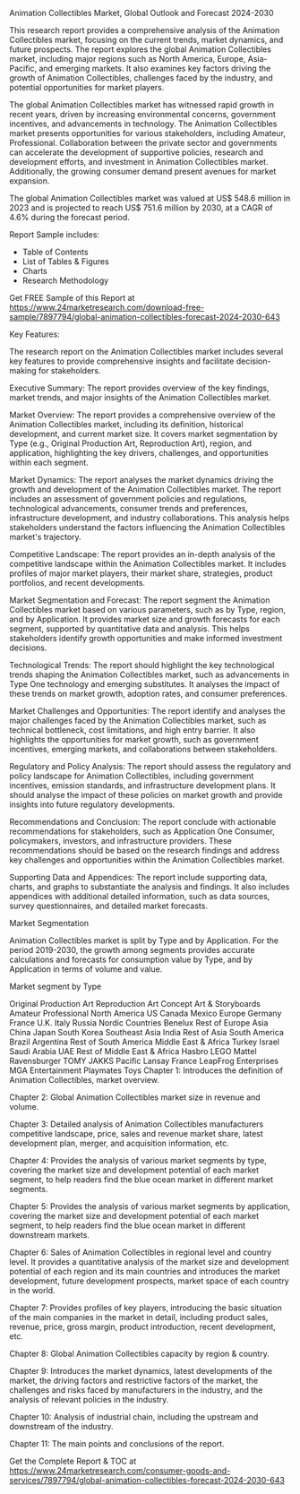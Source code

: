 Animation Collectibles Market, Global Outlook and Forecast 2024-2030

This research report provides a comprehensive analysis of the Animation Collectibles market, focusing on the current trends, market dynamics, and future prospects. The report explores the global Animation Collectibles market, including major regions such as North America, Europe, Asia-Pacific, and emerging markets. It also examines key factors driving the growth of Animation Collectibles, challenges faced by the industry, and potential opportunities for market players.

The global Animation Collectibles market has witnessed rapid growth in recent years, driven by increasing environmental concerns, government incentives, and advancements in technology. The Animation Collectibles market presents opportunities for various stakeholders, including Amateur, Professional. Collaboration between the private sector and governments can accelerate the development of supportive policies, research and development efforts, and investment in Animation Collectibles market. Additionally, the growing consumer demand present avenues for market expansion.

The global Animation Collectibles market was valued at US$ 548.6 million in 2023 and is projected to reach US$ 751.6 million by 2030, at a CAGR of 4.6% during the forecast period.

Report Sample includes:
- Table of Contents
- List of Tables & Figures
- Charts
- Research Methodology

Get FREE Sample of this Report at https://www.24marketresearch.com/download-free-sample/7897794/global-animation-collectibles-forecast-2024-2030-643

Key Features:

The research report on the Animation Collectibles market includes several key features to provide comprehensive insights and facilitate decision-making for stakeholders.

Executive Summary: The report provides overview of the key findings, market trends, and major insights of the Animation Collectibles market.

Market Overview: The report provides a comprehensive overview of the Animation Collectibles market, including its definition, historical development, and current market size. It covers market segmentation by Type (e.g., Original Production Art, Reproduction Art), region, and application, highlighting the key drivers, challenges, and opportunities within each segment.

Market Dynamics: The report analyses the market dynamics driving the growth and development of the Animation Collectibles market. The report includes an assessment of government policies and regulations, technological advancements, consumer trends and preferences, infrastructure development, and industry collaborations. This analysis helps stakeholders understand the factors influencing the Animation Collectibles market's trajectory.

Competitive Landscape: The report provides an in-depth analysis of the competitive landscape within the Animation Collectibles market. It includes profiles of major market players, their market share, strategies, product portfolios, and recent developments.

Market Segmentation and Forecast: The report segment the Animation Collectibles market based on various parameters, such as by Type, region, and by Application. It provides market size and growth forecasts for each segment, supported by quantitative data and analysis. This helps stakeholders identify growth opportunities and make informed investment decisions.

Technological Trends: The report should highlight the key technological trends shaping the Animation Collectibles market, such as advancements in Type One technology and emerging substitutes. It analyses the impact of these trends on market growth, adoption rates, and consumer preferences.

Market Challenges and Opportunities: The report identify and analyses the major challenges faced by the Animation Collectibles market, such as technical bottleneck, cost limitations, and high entry barrier. It also highlights the opportunities for market growth, such as government incentives, emerging markets, and collaborations between stakeholders.

Regulatory and Policy Analysis: The report should assess the regulatory and policy landscape for Animation Collectibles, including government incentives, emission standards, and infrastructure development plans. It should analyse the impact of these policies on market growth and provide insights into future regulatory developments.

Recommendations and Conclusion: The report conclude with actionable recommendations for stakeholders, such as Application One Consumer, policymakers, investors, and infrastructure providers. These recommendations should be based on the research findings and address key challenges and opportunities within the Animation Collectibles market.

Supporting Data and Appendices: The report include supporting data, charts, and graphs to substantiate the analysis and findings. It also includes appendices with additional detailed information, such as data sources, survey questionnaires, and detailed market forecasts.

Market Segmentation

Animation Collectibles market is split by Type and by Application. For the period 2019-2030, the growth among segments provides accurate calculations and forecasts for consumption value by Type, and by Application in terms of volume and value.

Market segment by Type

Original Production Art
Reproduction Art
Concept Art & Storyboards
Amateur
Professional
North America
US
Canada
Mexico
Europe
Germany
France
U.K.
Italy
Russia
Nordic Countries
Benelux
Rest of Europe
Asia
China
Japan
South Korea
Southeast Asia
India
Rest of Asia
South America
Brazil
Argentina
Rest of South America
Middle East & Africa
Turkey
Israel
Saudi Arabia
UAE
Rest of Middle East & Africa
Hasbro
LEGO
Mattel
Ravensburger
TOMY
JAKKS Pacific
Lansay France
LeapFrog Enterprises
MGA Entertainment
Playmates Toys
Chapter 1: Introduces the definition of Animation Collectibles, market overview.

Chapter 2: Global Animation Collectibles market size in revenue and volume.

Chapter 3: Detailed analysis of Animation Collectibles manufacturers competitive landscape, price, sales and revenue market share, latest development plan, merger, and acquisition information, etc.

Chapter 4: Provides the analysis of various market segments by type, covering the market size and development potential of each market segment, to help readers find the blue ocean market in different market segments.

Chapter 5: Provides the analysis of various market segments by application, covering the market size and development potential of each market segment, to help readers find the blue ocean market in different downstream markets.

Chapter 6: Sales of Animation Collectibles in regional level and country level. It provides a quantitative analysis of the market size and development potential of each region and its main countries and introduces the market development, future development prospects, market space of each country in the world.

Chapter 7: Provides profiles of key players, introducing the basic situation of the main companies in the market in detail, including product sales, revenue, price, gross margin, product introduction, recent development, etc.

Chapter 8: Global Animation Collectibles capacity by region & country.

Chapter 9: Introduces the market dynamics, latest developments of the market, the driving factors and restrictive factors of the market, the challenges and risks faced by manufacturers in the industry, and the analysis of relevant policies in the industry.

Chapter 10: Analysis of industrial chain, including the upstream and downstream of the industry.

Chapter 11: The main points and conclusions of the report.

Get the Complete Report & TOC at https://www.24marketresearch.com/consumer-goods-and-services/7897794/global-animation-collectibles-forecast-2024-2030-643
